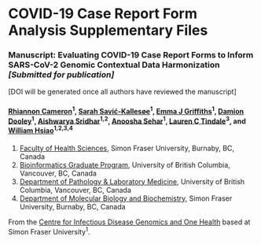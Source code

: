 # COVID-19 Case Report Form Analysis Supplementary Files

### Manuscript: Evaluating COVID-19 Case Report Forms to Inform SARS-CoV-2 Genomic Contextual Data Harmonization _[Submitted for publication]_

[DOI will be generated once all authors have reviewed the manuscript]

#### [Rhiannon Cameron](https://orcid.org/0000-0002-9578-0788)<sup>1</sup>, [Sarah Savić-Kallesøe](https://orcid.org/0000-0003-1329-8275)<sup>1</sup>, [Emma J Griffiths](https://orcid.org/0000-0002-1107-9135)<sup>1</sup>, [Damion Dooley](https://orcid.org/0000-0002-8844-9165)<sup>1</sup>, [Aishwarya Sridhar](https://orcid.org/0000-0002-6584-5587)<sup>1,2</sup>, [Anoosha Sehar](https://orcid.org/0000-0001-5275-8866)<sup>1</sup>, [Lauren C Tindale](https://orcid.org/0000-0001-7751-1042)<sup>3</sup>, and [William Hsiao](https://orcid.org/0000-0002-1342-4043)<sup>1,2,3,4</sup>

1. [Faculty of Health Sciences](https://www.sfu.ca/fhs.html), Simon Fraser University, Burnaby, BC, Canada
2. [Bioinformatics Graduate Program](https://www.bioinformatics.ubc.ca/), University of British Columbia, Vancouver, BC, Canada
3. [Department of Pathology & Laboratory Medicine](https://pathology.ubc.ca/), University of British Columbia, Vancouver, BC, Canada
4. [Department of Molecular Biology and Biochemistry](http://www.sfu.ca/mbb.html), Simon Fraser University, Burnaby, BC, Canada

From the [Centre for Infectious Disease Genomics and One Health](https://cidgoh.ca/) based at Simon Fraser University<sup>1</sup>.
